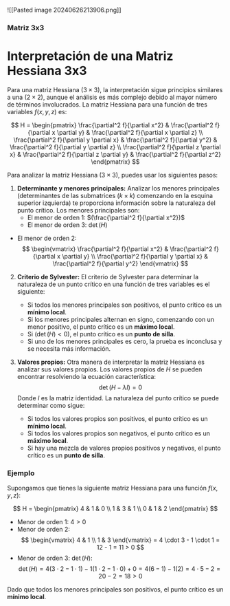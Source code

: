 

![[Pasted image 20240626213906.png]]


### Matriz 3x3

# Interpretación de una Matriz Hessiana 3x3

Para una matriz Hessiana $(3 \times 3)$, la interpretación sigue principios similares a una $(2 \times 2)$, aunque el análisis es más complejo debido al mayor número de términos involucrados. La matriz Hessiana para una función de tres variables $f(x, y, z)$ es:

$$
H = \begin{pmatrix}
\frac{\partial^2 f}{\partial x^2} & \frac{\partial^2 f}{\partial x \partial y} & \frac{\partial^2 f}{\partial x \partial z} \\
\frac{\partial^2 f}{\partial y \partial x} & \frac{\partial^2 f}{\partial y^2} & \frac{\partial^2 f}{\partial y \partial z} \\
\frac{\partial^2 f}{\partial z \partial x} & \frac{\partial^2 f}{\partial z \partial y} & \frac{\partial^2 f}{\partial z^2}
\end{pmatrix}
$$

Para analizar la matriz Hessiana $(3 \times 3)$, puedes usar los siguientes pasos:

1. **Determinante y menores principales:**
   Analizar los menores principales (determinantes de las submatrices $(k \times k)$ comenzando en la esquina superior izquierda) te proporciona información sobre la naturaleza del punto crítico. Los menores principales son:
   - El menor de orden 1: $(\frac{\partial^2 f}{\partial x^2})$
   - El menor de orden 3: $\det(H)$
- El menor de orden 2:
  $$
  \begin{vmatrix}
  \frac{\partial^2 f}{\partial x^2} & \frac{\partial^2 f}{\partial x \partial y} \\
  \frac{\partial^2 f}{\partial y \partial x} & \frac{\partial^2 f}{\partial y^2}
  \end{vmatrix}
  $$

2. **Criterio de Sylvester:**
   El criterio de Sylvester para determinar la naturaleza de un punto crítico en una función de tres variables es el siguiente:
   - Si todos los menores principales son positivos, el punto crítico es un **mínimo local**.
   - Si los menores principales alternan en signo, comenzando con un menor positivo, el punto crítico es un **máximo local**.
   - Si $(\det(H) < 0)$, el punto crítico es un **punto de silla**.
   - Si uno de los menores principales es cero, la prueba es inconclusa y se necesita más información.

3. **Valores propios:**
   Otra manera de interpretar la matriz Hessiana es analizar sus valores propios. Los valores propios de $H$ se pueden encontrar resolviendo la ecuación característica:
   $$
   \det(H - \lambda I) = 0
   $$
   Donde $I$ es la matriz identidad. La naturaleza del punto crítico se puede determinar como sigue:
   - Si todos los valores propios son positivos, el punto crítico es un **mínimo local**.
   - Si todos los valores propios son negativos, el punto crítico es un **máximo local**.
   - Si hay una mezcla de valores propios positivos y negativos, el punto crítico es un **punto de silla**.

### Ejemplo

Supongamos que tienes la siguiente matriz Hessiana para una función $f(x, y, z)$:

$$
H = \begin{pmatrix}
4 & 1 & 0 \\
1 & 3 & 1 \\
0 & 1 & 2
\end{pmatrix}
$$

- Menor de orden 1: $4 > 0$
- Menor de orden 2:
  $$
  \begin{vmatrix}
  4 & 1 \\
  1 & 3
  \end{vmatrix} = 4 \cdot 3 - 1 \cdot 1 = 12 - 1 = 11 > 0
  $$
- Menor de orden 3: $\det(H)$:
  $$
  \det(H) = 4(3 \cdot 2 - 1 \cdot 1) - 1(1 \cdot 2 - 1 \cdot 0) + 0 = 4(6 - 1) - 1(2) = 4 \cdot 5 - 2 = 20 - 2 = 18 > 0
  $$

Dado que todos los menores principales son positivos, el punto crítico es un **mínimo local**.
